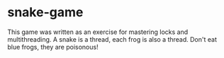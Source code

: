 # snake-game

This game was written as an exercise for mastering locks and multithreading. A snake is a thread, each frog is also a thread. Don't eat blue frogs, they are poisonous!
